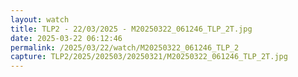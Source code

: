 ```yaml
---
layout: watch
title: TLP2 - 22/03/2025 - M20250322_061246_TLP_2T.jpg
date: 2025-03-22 06:12:46
permalink: /2025/03/22/watch/M20250322_061246_TLP_2
capture: TLP2/2025/202503/20250321/M20250322_061246_TLP_2T.jpg
---
```

